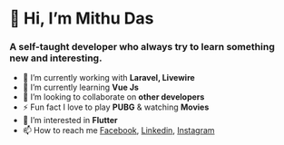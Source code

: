 # 👋 Hi, I’m Mithu Das
### A self-taught developer who always try to learn something new and interesting.

- 🔭 I’m currently working with <strong>Laravel, Livewire</strong>
- 🌱 I’m currently learning <strong>Vue Js</strong>
- 💞️ I’m looking to collaborate on <strong>other developers</strong>
- ⚡ Fun fact I love to play <b>PUBG</b> & watching <b>Movies</b>
- 👀 I’m interested in <strong>Flutter</strong>
- 📫 How to reach me <a href="https://www.facebook.com/developermithu">Facebook</a>, <a href="https://www.linkedin.com/in/developermithu">Linkedin</a>, <a href="https://www.instagram.com/developermithu">Instagram</a>

<!---
developermithu/developermithu is a ✨ special ✨ repository because its `README.md` (this file) appears on your GitHub profile.
You can click the Preview link to take a look at your changes.
--->
